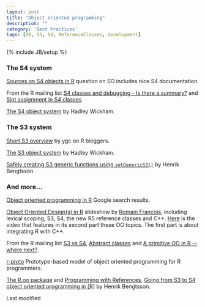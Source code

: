 ```yaml
---
layout: post
title: "Object oriented programming"
description: ""
category: 'Best Practices'
tags: [OO, S3, S4, ReferenceClasses, development]
---
```

{% include JB/setup %}

### The S4 system

[Sources on S4 objects in R][1] question on SO includes nice S4 documentation.

From the R mailing list [S4 classes and debugging - Is there a summary?][2]
and [Slot assignment in S4 classes][3]

[The S4 object system][4] by Hadley Wickham.

### The S3 system

[Short S3 overview][5] by ygc on R bloggers.

[The S3 object system][6] by Hadley Wickham.

[Safely creating S3 generic functions using `setGenericS3()`][7] by Henrik Bengtsson

### And more...

[Object oriented programming in R][8] Google search results.

[Object Oriented Design(s) in R][9] slideshow by [Romain Francois][10],
including lexical scoping, S3, S4, the new R5 reference classes and C++.
[Here][11] is the video that features in its second part these OO topics. The
first part is about integrating R with C++.

From the R mailing list [S3 vs S4][12], [Abstract classes][13] and [A primitive OO in R -- where next?][14].

[r-proto][15] Prototype-based model of object oriented programming for R programmers.

[The R.oo package][16] and [Programming with References][17], 
[Going from S3 to S4 object oriented programming in [R]][18] by Henrik Bengtsson.

Last modified

   [1]: http://stackoverflow.com/questions/4143611/sources-on-s4-objects-in-r
   [2]: http://tolstoy.newcastle.edu.au/R/e11/help/10/07/index.html#49
   [3]: http://www.mail-archive.com/r-help@r-project.org/msg95776.html
   [4]: http://github.com/hadley/devtools/wiki/S4
   [5]: http://www.r-bloggers.com/the-s3-oop-system
   [6]: http://github.com/hadley/devtools/wiki/S3
   [7]: http://www1.maths.lth.se/help/R/setGenericS3/
   [8]: http://www.google.com/search?sourceid=chrome&ie=UTF-8&q=Object+oriented+programming+in+R
   [9]: http://www.slideshare.net/romainfrancois/object-oriented-designs-in-r
   [10]: http://romainfrancois.blog.free.fr/
   [11]: http://www.youtube.com/watch?v=UZkaZhsOfT4
   [12]: http://search.gmane.org/search.php?group=gmane.comp.lang.r.general&query=s4+vs+s3
   [13]: http://www.mail-archive.com/r-help@r-project.org/msg90261.html
   [14]: http://tolstoy.newcastle.edu.au/R/e10/help/10/05/index.html#4838
   [15]: http://code.google.com/p/r-proto/
   [16]: http://www1.maths.lth.se/help/R/R.oo/
   [17]: http://www1.maths.lth.se/help/R/ProgrammingWithReferences/
   [18]: http://www1.maths.lth.se/help/R/S3toS4/

